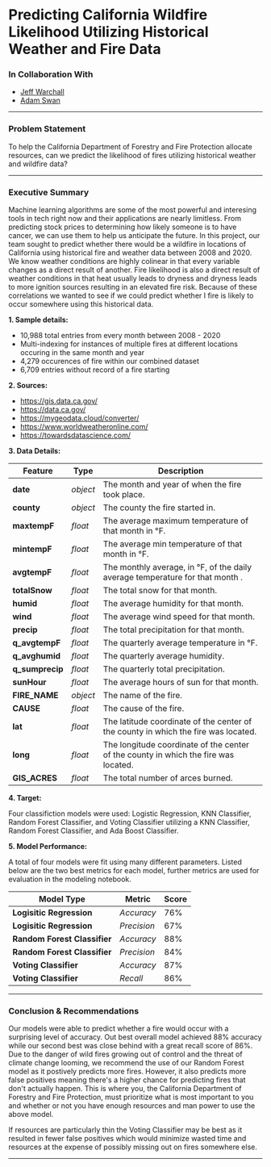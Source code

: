 # Predicting California Wildfire Likelihood Utilizing Historical Weather and Fire Data

### In Collaboration With

- [Jeff Warchall](https://jeffwarchall.com/)
- [Adam Swan](https://acswan9690.github.io/)

---

### Problem Statement

To help the California Department of Forestry and Fire Protection allocate resources, can we predict the likelihood of fires utilizing historical weather and wildfire data?

---

### Executive Summary

Machine learning algorithms are some of the most powerful and interesing tools in tech right now and their applications are nearly limitless.  From predicting stock prices to determining how likely someone is to have cancer, we can use them to help us anticipate the future.  In this project, our team sought to predict whether there would be a wildfire in locations of California using historical fire and weather data between 2008 and 2020.  We know weather conditions are highly colinear in that every variable changes as a direct result of another.  Fire likelihood is also a direct result of weather conditions in that heat usually leads to dryness and dryness leads to more ignition sources resulting in an elevated fire risk.  Because of these correlations we wanted to see if we could predict whether I fire is likely to occur somewhere using this historical data.


**1. Sample details:**
- 10,988 total entries from every month between 2008 - 2020
- Multi-indexing for instances of multiple fires at different locations occuring in the same month and year
- 4,279 occurences of fire within our combined dataset
- 6,709 entries without record of a fire starting

**2. Sources:**
- https://gis.data.ca.gov/
- https://data.ca.gov/
- https://mygeodata.cloud/converter/
- https://www.worldweatheronline.com/
- https://towardsdatascience.com/


**3. Data Details:**


|Feature|Type|Description|
|---|---|---|
|**date**|*object*|The month and year of when the fire took place.|
|**county**|*object*|The county the fire started in.|
|**maxtempF**|*float*|The average maximum temperature of that month in °F.|
|**mintempF**|*float*|The average min temperature of that month in °F.|
|**avgtempF**|*float*|The monthly average, in °F, of the daily average temperature for that month .|
|**totalSnow**|*float*|The total snow for that month.|
|**humid**|*float*|The average humidity for that month.|
|**wind**|*float*|The average wind speed for that month.|
|**precip**|*float*|The total precipitation for that month.|
|**q_avgtempF**|*float*|The quarterly average temperature in °F.|
|**q_avghumid**|*float*|The quarterly average humidity.|
|**q_sumprecip**|*float*|The quarterly total precipitation.|
|**sunHour**|*float*|The average hours of sun for that month.|
|**FIRE_NAME**|*object*|The name of the fire.|
|**CAUSE**|*float*|The cause of the fire.|
|**lat**|*float*|The latitude coordinate of the center of the county in which the fire was located.|
|**long**|*float*|The longitude coordinate of the center of the county in which the fire was located.|
|**GIS_ACRES**|*float*|The total number of arces burned.|



**4. Target:**

Four classifiction models were used: Logistic Regression, KNN Classifier, Random Forest Classifier, and Voting Classifier utilizing a KNN Classifier, Random Forest Classifier, and Ada Boost Classifier.


**5. Model Performance:**

A total of four models were fit using many different parameters.  Listed below are the two best metrics for each model, further metrics are used for evaluation in the modeling notebook.

| Model Type  | Metric  | Score  |
|---|---|---|
| **Logisitic Regression**   | *Accuracy*  | 76%  |
| **Logisitic Regression**  | *Precision*  | 67%  |
| **Random Forest Classifier**  | *Accuracy*  | 88% |
| **Random Forest Classifier** | *Precision*  | 84% |
| **Voting Classifier** | *Accuracy* | 87% |
| **Voting Classifier** | *Recall*   | 86% |


---

### Conclusion & Recommendations

Our models were able to predict whether a fire would occur with a surprising level of accuracy.  Out best overall model achieved 88% accuracy while our second best was close behind with a great recall score of 86%.  Due to the danger of wild fires growing out of control and the threat of climate change looming, we recommend the use of our Random Forest model as it postively predicts more fires.  However, it also predicts more false positives meaning there's a higher chance for predicting fires that don't actually happen.  This is where you, the California Department of Forestry and Fire Protection, must prioritize what is most important to you and whether or not you have enough resources and man power to use the above model.

If resources are particularly thin the Voting Classifier may be best as it resulted in fewer false positives which would minimize wasted time and resources at the expense of possibly missing out on fires somewhere else.

---